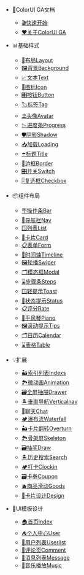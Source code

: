 <!--
 * @Descripttion: 
 * @version: V1.0
 * @Author: Xiaokang Lei
 * @email: lxk201808@163.com
 * @Date: 2022-11-28 16:30:51
 * @LastEditors: Xiaokang Lei
 * @LastEditTime: 2023-01-07 00:11:37
-->

- 🌈ColorUI GA文档
  - [🎬快速开始](README.md)
  - [❤️关于ColorUI GA](/other/support.md)

- 📊基础样式
  - [🧮布局Layout](/base/layout.md)
  - [🖼️背景Background](/base/background.md)
  - [📈文本Text](/base/text.md)
  - [📱图标Icon](/base/icon.md)
  - [🎛️按钮Button](/base/button.md)
  - [🏷️标签Tag](/base/tag.md)
  - [⛱️头像Avatar](/base/avatar.md)
  - [📉进度条Progress](/base/progress.md)
  - [🛡️阴影Shadow](/base/shadow.md)
  - [📥加载Loading](/base/loading.md)
  - [☂️标题Title](/base/title.md)
  - [🧱边框Border](/base/border.md)
  - [🎛️开关Switch](/base/switch.md)
  - [🎚️复选框Checkbox](/base/checkbox.md)

- 📦组件布局
  - [🪧操作条Bar](/component/bar.md)
  - [📰导航栏Nav](/component/nav.md)
  - [🪟列表List](/component/list.md)
  - [🪪卡片Card](/component/card.md)
  - [📋表单Form](/component/form.md)
  - [📆时间轴Timeline](/component/timeline.md)
  - [🖼️轮播Swiper](/component/swiper.md)
  - [🗂️模态框Modal](/component/modal.md)
  - [⌛步骤条Steps](/component/steps.md)
  - [🪟轻提示Toast](/component/toast.md)
  - [🪪状态提示Status](/component/status.md)
  - [📋评分Rate](/component/rate.md)
  - [📆手风琴Piano](/component/piano.md)
  - [🖼️滚动提示Tips](/component/tips.md)
  - [🗂️日历Calendar](/component/calendar.md)
  - [⌛表格Table](/component/table.md)

- 💡扩展
  - [🏜️索引列表Indexs](/expand/indexs.md)
  - [🏞️微动画Animation](/expand/animation.md)
  - [🗃️全屏抽屉Drawer](/expand/drawer.md)
  - [🏝️垂直导航Verticalnav](/expand/verticalnav.md)
  - [📱聊天Chat](/component/chat.md)
  - [🏕️瀑布流Waterfall](/expand/waterfall.md)
  - [🏜️卡片翻转Overturn](/expand/overturn.md)
  - [🏞️骨架屏Skeleton](/expand/skeleton.md)
  - [🗃️抽奖Draw](/expand/draw.md)
  - [🏝️历史搜索Search](/expand/search.md)
  - [🏕️打卡Clockin](/expand/clockin.md)
  - [🗃️卡券Coupon](/expand/coupon.md)
  - [🫐商品滑动Goods](/expand/goods.md)
  - [🍱卡片设计Design](/expand/design.md)

- 🗼UI模板设计
  - [🏠首页Index](/template/index.md)
  - [⛺个人中心User](/template/user.md)
  - [🌁用户列表Userlist](/template/userlist.md)
  - [💬评论页Comment](/template/comment.md)
  - [🍥消息列表Message](/template/message.md)
  - [🎵音乐播放Music](/template/music.md)
